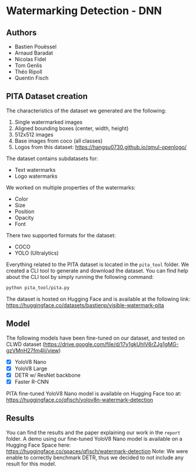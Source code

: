 # Watermarking Detection - DNN


## Authors

- Bastien Pouëssel
- Arnaud Baradat
- Nicolas Fidel
- Tom Genlis
- Théo Ripoll
- Quentin Fisch

## PITA Dataset creation

The characteristics of the dataset we generated are the following:
1. Single watermarked images
3. Aligned bounding boxes (center, width, height)
4. 512x512 images
5. Base images from coco (all classes)
6. Logos from this dataset: https://hangsu0730.github.io/qmul-openlogo/

The dataset contains subdatasets for:
- Text watermarks
- Logo watermarks

We worked on multiple properties of the watermarks:
- Color
- Size
- Position
- Opacity
- Font

There two supported formats for the dataset:
- COCO
- YOLO (Ultralytics)

Everything related to the PITA dataset is located in the `pita_tool` folder. We created a CLI tool to generate and download the dataset. You can find help about the CLI tool by simply running the following command:
```bash
python pita_tool/pita.py
```

The dataset is hosted on Hugging Face and is available at the following link: https://huggingface.co/datasets/bastienp/visible-watermark-pita

## Model

The following models have been fine-tuned on our dataset, and tested on CLWD dataset (https://drive.google.com/file/d/17y1gkUhIV6rZJg1gMG-gzVMnH27fm4Ij/view)
- [X] YoloV8 Nano
- [X] YoloV8 Large
- [X] DETR w/ ResNet backbone
- [X] Faster R-CNN

PITA fine-tuned YoloV8 Nano model is available on Hugging Face too at: https://huggingface.co/qfisch/yolov8n-watermark-detection

## Results

You can find the results and the paper explaining our work in the `report` folder.
A demo using our fine-tuned YoloV8 Nano model is available on a Hugging Face Space here: https://huggingface.co/spaces/qfisch/watermark-detection
Note: We were enable to correctly benchmark DETR, thus we decided to not include any result for this model.
